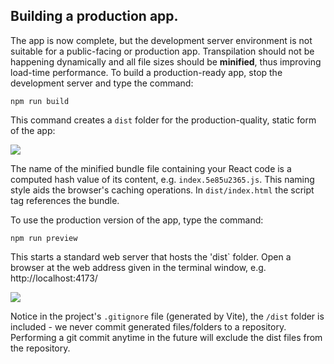 ## Building a production app.

The app is now complete, but the development server environment is not suitable for a public-facing or production app. Transpilation should not be happening dynamically and all file sizes should be **minified**, thus improving load-time performance. To build a production-ready app, stop the development server and type the command:
~~~
npm run build
~~~
This command creates a `dist` folder for the production-quality, static form of the app:

![][build]

The name of the minified bundle file containing your React code is a computed hash value of its content, e.g. `index.5e85u2365.js`. This naming style aids the browser's caching operations. In `dist/index.html` the script tag references the bundle.


To use the production version of the app, type the command:

~~~
npm run preview
~~~
This starts a standard web server that hosts the 'dist` folder. Open a browser at the web address given in the terminal window, e.g. http://localhost:4173/

![][window]


Notice in the project's `.gitignore` file (generated by Vite), the `/dist` folder is included - we never commit generated files/folders to a repository. Performing a git commit anytime in the future will exclude the dist files from the repository.



[build]: ./img/build.png
[window]: ./img/window.png
